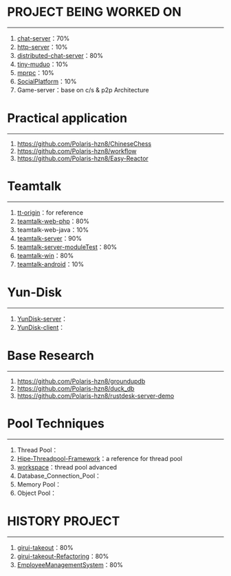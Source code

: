 # PROJECT BEING WORKED ON

---

1. [chat-server](https://github.com/Polaris-hzn8/miniWechat)：70%
2. [http-server](https://github.com/Polaris-hzn8/http-server)：10%
3. [distributed-chat-server](https://github.com/Polaris-hzn8/distributed-chat-servers)：80%
4. [tiny-muduo](https://github.com/Polaris-hzn8/tiny-muduo)：10%
5. [mprpc](https://github.com/Polaris-hzn8/remote-procedure-call)：10%
6. [SocialPlatform](https://github.com/Polaris-hzn8/SocialPlatform)：10%
9. Game-server：base on c/s & p2p Architecture

# Practical application

---

1. https://github.com/Polaris-hzn8/ChineseChess
2. https://github.com/Polaris-hzn8/workflow
3. https://github.com/Polaris-hzn8/Easy-Reactor 

# Teamtalk

---

1. [tt-origin](https://github.com/Polaris-hzn8/tt)：for reference
2. [teamtalk-web-php](https://github.com/Polaris-hzn8/teamtalk-web-php)：80%
3. teamtalk-web-java：10%
4. [teamtalk-server](https://github.com/Polaris-hzn8/teamtalk-server)：90%
5. [teamtalk-server-moduleTest](https://github.com/Polaris-hzn8/TeamTalk_BlueBling)：80%
6. [teamtalk-win](https://github.com/Polaris-hzn8/teamtalk-win)：80%
7. [teamtalk-android](https://github.com/Polaris-hzn8/teamtalk-android)：10%

# Yun-Disk

---

1. [YunDisk-server](https://github.com/Polaris-hzn8/YunDisk-server)：
2. [YunDisk-client](https://github.com/Polaris-hzn8/YunDisk-client)：

# Base Research

---

1. https://github.com/Polaris-hzn8/groundupdb
2. https://github.com/Polaris-hzn8/duck_db
3. https://github.com/Polaris-hzn8/rustdesk-server-demo

# Pool Techniques

---

1. Thread Pool：
2. [Hipe-Threadpool-Framework](https://github.com/Polaris-hzn8/Hipe-Threadpool-Framework)：a reference for thread pool
3. [workspace](https://github.com/CodingHanYa/workspace)：thread pool advanced
4. Database_Connection_Pool：
5. Memory Pool：
6. Object Pool：

# HISTORY PROJECT

---

1. [girui-takeout](https://github.com/Polaris-hnz8/girui-takeout)：80%
2. [girui-takeout-Refactoring](https://github.com/Polaris-hnz8/girui-takeout-Refactoring)：80%
3. [EmployeeManagementSystem](https://github.com/Polaris-hnz8/EmployeeManagementSystem)：80%